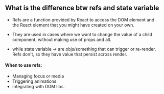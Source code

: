 ## **What is the difference btw refs and state variable**

- Refs are a function provided by React to access the DOM element and the React element that you might have created on your own.
- They are used in cases where we want to change the value of a child component, without making use of props and all.

- while state variable -> are objs/something that can trigger or re-render.  Refs don't, so they have value that persist across render.

 #### When to use refs:
- Managing focus or media
- Triggering animations
- integrating with DOM libs.

